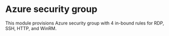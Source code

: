 # Azure security group

This module provisions Azure security group with 4 in-bound rules for RDP, SSH, HTTP, and WinRM.
